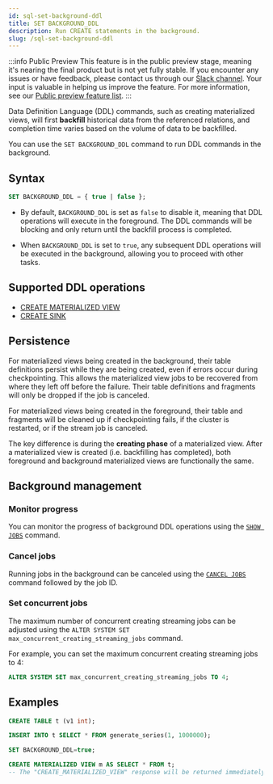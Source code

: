 ```yaml
---
id: sql-set-background-ddl
title: SET BACKGROUND_DDL
description: Run CREATE statements in the background.
slug: /sql-set-background-ddl
---
```

<head>
  <link rel="canonical" href="https://docs.risingwave.com/docs/current/sql-set-background-ddl/" />
</head>

:::info Public Preview
This feature is in the public preview stage, meaning it's nearing the final product but is not yet fully stable. If you encounter any issues or have feedback, please contact us through our [Slack channel](https://www.risingwave.com/slack). Your input is valuable in helping us improve the feature. For more information, see our [Public preview feature list](/product-lifecycle/#features-in-the-public-preview-stage).
:::

Data Definition Language (DDL) commands, such as creating materialized views, will first **backfill** historical data from the referenced relations, and completion time varies based on the volume of data to be backfilled.

You can use the `SET BACKGROUND_DDL` command to run DDL commands in the background.

## Syntax

```sql
SET BACKGROUND_DDL = { true | false };
```

- By default, `BACKGROUND_DDL` is set as `false` to disable it, meaning that DDL operations will execute in the foreground. The DDL commands will be blocking and only return until the backfill process is completed.

- When `BACKGROUND_DDL` is set to `true`, any subsequent DDL operations will be executed in the background, allowing you to proceed with other tasks.

## Supported DDL operations

- [CREATE MATERIALIZED VIEW](/sql/commands/sql-create-mv.md)
- [CREATE SINK](/sql/commands/sql-create-sink.md)

## Persistence

For materialized views being created in the background, their table definitions persist while they are being created, even if errors occur during checkpointing. This allows the materialized view jobs to be recovered from where they left off before the failure. Their table definitions and fragments will only be dropped if the job is canceled.

For materialized views being created in the foreground, their table and fragments will be cleaned up if checkpointing fails, if the cluster is restarted, or if the stream job is canceled.

The key difference is during the **creating phase** of a materialized view. After a materialized view is created (i.e. backfilling has completed), both foreground and background materialized views are functionally the same.

## Background management

### Monitor progress

You can monitor the progress of background DDL operations using the [`SHOW JOBS`](/sql/commands/sql-show-jobs.md) command.

### Cancel jobs

Running jobs in the background can be canceled using the [`CANCEL JOBS`](/sql/commands/sql-cancel-jobs.md) command followed by the job ID.

### Set concurrent jobs

The maximum number of concurrent creating streaming jobs can be adjusted using the `ALTER SYSTEM SET max_concurrent_creating_streaming_jobs` command.

For example, you can set the maximum concurrent creating streaming jobs to 4:

```sql
ALTER SYSTEM SET max_concurrent_creating_streaming_jobs TO 4;
```

## Examples

```sql
CREATE TABLE t (v1 int);

INSERT INTO t SELECT * FROM generate_series(1, 1000000);

SET BACKGROUND_DDL=true;

CREATE MATERIALIZED VIEW m AS SELECT * FROM t; 
-- The "CREATE_MATERIALIZED_VIEW" response will be returned immediately.
```
